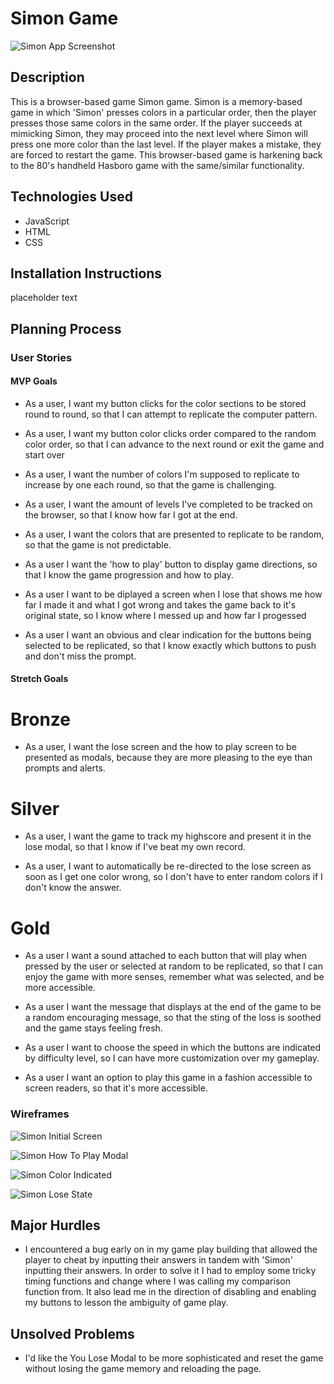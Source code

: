 # Simon Game

![Simon App Screenshot](./assets/simon-app-screenshot.png)

## Description

This is a browser-based game Simon game. Simon is a memory-based game in which 'Simon' presses colors in a particular order, then the player presses those same colors in the same order. If the player succeeds at mimicking Simon, they may proceed into the next level where Simon will press one more color than the last level. If the player makes a mistake, they are forced to restart the game. This browser-based game is harkening back to the 80's handheld Hasboro game with the same/similar functionality.

## Technologies Used

- JavaScript
- HTML
- CSS

## Installation Instructions

placeholder text

## Planning Process

### User Stories

#### MVP Goals

- As a user, I want my button clicks for the color sections to be stored round to round, so that I can attempt to replicate the computer pattern.

- As a user, I want my button color clicks order compared to the random color order, so that I can advance to the next round or exit the game and start over

- As a user, I want the number of colors I'm supposed to replicate to increase by one each round, so that the game is challenging.

- As a user, I want the amount of levels I've completed to be tracked on the browser, so that I know how far I got at the end.

- As a user, I want the colors that are presented to replicate to be random, so that the game is not predictable.

- As a user I want the 'how to play' button to display game directions, so that I know the game progression and how to play.

- As a user I want to be diplayed a screen when I lose that shows me how far I made it and what I got wrong and takes the game back to it's original state, so I know where I messed up and how far I progessed

- As a user I want an obvious and clear indication for the buttons being selected to be replicated, so that I know exactly which buttons to push and don't miss the prompt.

#### Stretch Goals

# Bronze

- As a user, I want the lose screen and the how to play screen to be presented as modals, because they are more pleasing to the eye than prompts and alerts.

# Silver

- As a user, I want the game to track my highscore and present it in the lose modal, so that I know if I've beat my own record.

- As a user, I want to automatically be re-directed to the lose screen as soon as I get one color wrong, so I don't have to enter random colors if I don't know the answer.

# Gold

- As a user I want a sound attached to each button that will play when pressed by the user or selected at random to be replicated, so that I can enjoy the game with more senses, remember what was selected, and be more accessible.

- As a user I want the message that displays at the end of the game to be a random encouraging message, so that the sting of the loss is soothed and the game stays feeling fresh.

- As a user I want to choose the speed in which the buttons are indicated by difficulty level, so I can have more customization over my gameplay.

- As a user I want an option to play this game in a fashion accessible to screen readers, so that it's more accessible.

### Wireframes

![Simon Initial Screen](./assets/simon-wireframe-initial.png)

![Simon How To Play Modal](./assets/simon-wireframe-how-to-play.png)

![Simon Color Indicated](./assets/simon-wireframe-color-indicated.png)

![Simon Lose State](./assets/simon-wireframe-lose-state.png)

## Major Hurdles

- I encountered a bug early on in my game play building that allowed the player to cheat by inputting their answers in tandem with 'Simon' inputting their answers. In order to solve it I had to employ some tricky timing functions and change where I was calling my comparison function from. It also lead me in the direction of disabling and enabling my buttons to lesson the ambiguity of game play.

## Unsolved Problems

- I'd like the You Lose Modal to be more sophisticated and reset the game without losing the game memory and reloading the page.
